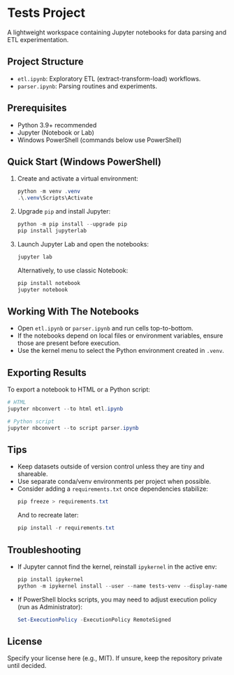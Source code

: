 # Tests Project

A lightweight workspace containing Jupyter notebooks for data parsing and ETL experimentation.

## Project Structure

- `etl.ipynb`: Exploratory ETL (extract-transform-load) workflows.
- `parser.ipynb`: Parsing routines and experiments.

## Prerequisites

- Python 3.9+ recommended
- Jupyter (Notebook or Lab)
- Windows PowerShell (commands below use PowerShell)

## Quick Start (Windows PowerShell)

1. Create and activate a virtual environment:
   ```powershell
   python -m venv .venv
   .\.venv\Scripts\Activate
   ```

2. Upgrade `pip` and install Jupyter:
   ```powershell
   python -m pip install --upgrade pip
   pip install jupyterlab
   ```

3. Launch Jupyter Lab and open the notebooks:
   ```powershell
   jupyter lab
   ```
   Alternatively, to use classic Notebook:
   ```powershell
   pip install notebook
   jupyter notebook
   ```

## Working With The Notebooks

- Open `etl.ipynb` or `parser.ipynb` and run cells top-to-bottom.
- If the notebooks depend on local files or environment variables, ensure those are present before execution.
- Use the kernel menu to select the Python environment created in `.venv`.

## Exporting Results

To export a notebook to HTML or a Python script:
```powershell
# HTML
jupyter nbconvert --to html etl.ipynb

# Python script
jupyter nbconvert --to script parser.ipynb
```

## Tips

- Keep datasets outside of version control unless they are tiny and shareable.
- Use separate conda/venv environments per project when possible.
- Consider adding a `requirements.txt` once dependencies stabilize:
  ```powershell
  pip freeze > requirements.txt
  ```
  And to recreate later:
  ```powershell
  pip install -r requirements.txt
  ```

## Troubleshooting

- If Jupyter cannot find the kernel, reinstall `ipykernel` in the active env:
  ```powershell
  pip install ipykernel
  python -m ipykernel install --user --name tests-venv --display-name "Python (tests)"
  ```
- If PowerShell blocks scripts, you may need to adjust execution policy (run as Administrator):
  ```powershell
  Set-ExecutionPolicy -ExecutionPolicy RemoteSigned
  ```

## License

Specify your license here (e.g., MIT). If unsure, keep the repository private until decided.
